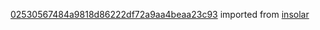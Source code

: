 [02530567484a9818d86222df72a9aa4beaa23c93](https://github.com/insolar/insolar/commit/02530567484a9818d86222df72a9aa4beaa23c93) imported from [insolar](https://github.com/insolar/insolar)
